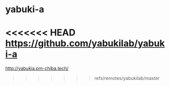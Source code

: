 # yabuki-a
<<<<<<< HEAD
https://github.com/yabukilab/yabuki-a
=======
http://yabukia.pm-chiba.tech/
>>>>>>> refs/remotes/yabukilab/master
